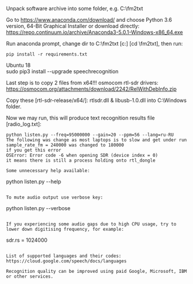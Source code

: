 Unpack software archive into some folder, e.g. C:\fm2txt

Go to https://www.anaconda.com/download/ and choose Python 3.6 version, 64-Bit Graphical Installer
or download directly: https://repo.continuum.io/archive/Anaconda3-5.0.1-Windows-x86_64.exe

Run anaconda prompt, change dir to C:\fm2txt [c:] [cd \fm2txt], then run:
```
pip install -r requirements.txt
```
Ubuntu 18 <br>
sudo pip3 install --upgrade speechrecognition<br>


Last step is to copy 2 files from x64!!! osmocom rtl-sdr drivers: https://osmocom.org/attachments/download/2242/RelWithDebInfo.zip

Copy these [rtl-sdr-release/x64/]: rtlsdr.dll & libusb-1.0.dll into C:\Windows folder.

Now we may run, this will produce text recognition results file [radio_log.txt]:
```
python listen.py --freq=95000000 --gain=20 --ppm=56 --lang=ru-RU
The following was change as most laptops is to slow and get under run
sample_rate_fm = 240000 was changed to 180000
if you get this error
OSError: Error code -6 when opening SDR (device index = 0)
it means there is still a process holding onto rtl_dongle

Some unnecessary help available:
```
python listen.py --help
```

To mute audio output use verbose key:
```
python listen.py --verbose
```

If you experiencing some audio gaps due to high CPU usage, try to lower down digitising frequency, for example:
```
sdr.rs = 1024000
```

List of supported languages and their codes: https://cloud.google.com/speech/docs/languages

Recognition quality can be improved using paid Google, Microsoft, IBM or other services.
